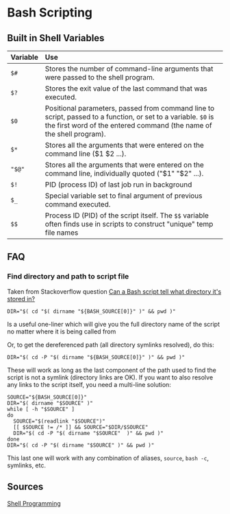 # Bash Scripting #

## Built in Shell Variables ##

| Variable | Use |
| :---- | :---- |
| `$#` | Stores the number of command-line arguments that were passed to the shell program. |
| `$?` | Stores the exit value of the last command that was executed. |
| `$0` | Positional parameters, passed from command line to script, passed to a function, or set to a variable. `$0` is the first word of the entered command (the name of the shell program). |
| `$*` | Stores all the arguments that were entered on the command line ($1 $2 ...). |
| `"$@"` | Stores all the arguments that were entered on the command line, individually quoted ("$1" "$2" ...). |
| `$!` | PID (process ID) of last job run in background |
| `$_` | Special variable set to final argument of previous command executed. |
| `$$` | Process ID (PID) of the script itself. The `$$` variable often finds use in scripts to construct "unique" temp file names |

## FAQ ##

### Find directory and path to script file ###

Taken from Stackoverflow question [Can a Bash script tell what directory it's stored in?](http://stackoverflow.com/questions/59895/can-a-bash-script-tell-what-directory-its-stored-in)

    DIR="$( cd "$( dirname "${BASH_SOURCE[0]}" )" && pwd )"

Is a useful one-liner which will give you the full directory name of the script no matter where it is being called from

Or, to get the dereferenced path (all directory symlinks resolved), do this:

    DIR="$( cd -P "$( dirname "${BASH_SOURCE[0]}" )" && pwd )"

These will work as long as the last component of the path used to find the script is not a symlink (directory links are OK). If you want to also resolve any links to the script itself, you need a multi-line solution:

    SOURCE="${BASH_SOURCE[0]}"
    DIR="$( dirname "$SOURCE" )"
    while [ -h "$SOURCE" ]
    do
      SOURCE="$(readlink "$SOURCE")"
      [[ $SOURCE != /* ]] && SOURCE="$DIR/$SOURCE"
      DIR="$( cd -P "$( dirname "$SOURCE"  )" && pwd )"
    done
    DIR="$( cd -P "$( dirname "$SOURCE" )" && pwd )"

This last one will work with any combination of aliases, `source`, `bash -c`, symlinks, etc.

## Sources ##

[Shell Programming](http://linuxsig.org/files/bash_scripting.html)
